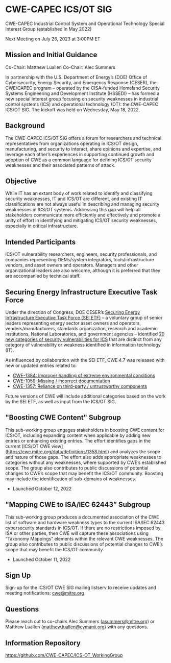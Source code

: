 # CWE-CAPEC ICS/OT SIG 
CWE-CAPEC Industrial Control System and Operational Technology Special Interest Group (established in May 2022)

Next Meeting on July 26, 2023 at 3:00PM ET

## Mission and Initial Guidance
Co-Chair: Matthew Luallen
Co-Chair: Alec Summers

In partnership with the U.S. Department of Energy’s (DOE) Office of Cybersecurity, Energy Security, and Emergency Response (CESER), the CWE/CAPEC program – operated by the CISA-funded Homeland Security Systems Engineering and Development Institute (HSSEDI) – has formed a new special interest group focusing on security weaknesses in industrial control systems (ICS) and operational technology (OT): the CWE-CAPEC ICS/OT SIG. The kickoff was held on Wednesday, May 18, 2022.

## Background
The CWE-CAPEC ICS/OT SIG offers a forum for researchers and technical representatives from organizations operating in ICS/OT design, manufacturing, and security to interact, share opinions and expertise, and leverage each other’s experiences in supporting continued growth and adoption of CWE as a common language for defining ICS/OT security weaknesses and their associated patterns of attack. 

## Objective
While IT has an extant body of work related to identify and classifying security weaknesses, IT and ICS/OT are different, and existing IT classifications are not always useful in describing and managing security weaknesses in ICS/OT systems. Addressing this gap will help all stakeholders communicate more efficiently and effectively and promote a unity of effort in identifying and mitigating ICS/OT security weaknesses, especially in critical infrastructure.

## Intended Participants
ICS/OT vulnerability researchers, engineers, security professionals, and companies representing OEMs/system integrators, tools/infrastructure vendors, and asset owners and operators. Managers and other organizational leaders are also welcome, although it is preferred that they are accompanied by technical staff. 

## Securing Energy Infrastructure Executive Task Force
Under the direction of Congress, DOE CESER’s [Securing Energy Infrastructure Executive Task Force (SEI ETF)](https://inl.gov/secureENERGY/) – a voluntary group of senior leaders representing energy sector asset owners and operators, venders/manufacturers, standards organization, research and academic institutions, National Laboratories, and government agencies – identified [20 new categories of security vulnerabilities for ICS](https://inl.gov/wp-content/uploads/2022/03/SEI-ETF-NCSV-TPT-Categories-of-Security-Vulnerabilities-ICS-v1_03-09-22.pdf) that are distinct from any category of vulnerability or weakness identified in information technology (IT). 

As influenced by collaboration with the SEI ETF, CWE 4.7 was released with new or updated entries related to:

- [CWE-1384: Improper handling of extreme environmental conditions](https://cwe.mitre.org/data/definitions/1384.html)
- [CWE-1059: Missing / incorrect documentation](https://cwe.mitre.org/data/definitions/1059.html)
- [CWE-1357: Reliance on third-party / untrustworthy components](https://cwe.mitre.org/data/definitions/1357.html)

Future versions of CWE will include additional categories based on the work by the SEI ETF, as well as input from the ICS/OT SIG.

## "Boosting CWE Content" Subgroup
This sub-working group engages stakeholders in boosting CWE content for ICS/OT, including expanding content when applicable by adding new entries or enhancing existing entries. The effort identifies gaps in the current [ICS/OT CWE view] (https://cwe.mitre.org/data/definitions/1358.html) and analyzes the scope and nature of those gaps. The effort also adds appropriate weaknesses to categories without any weaknesses, where supported by CWE’s established scope. The group also contributes to public discussions of potential changes to CWE’s scope that may benefit the ICS/OT community. Boosting may include the identification of sub-domains of weaknesses.

- Launched October 12, 2022

## "Mapping CWE to ISA/IEC 62443” Subgroup
This sub-working group produces a documented association of the CWE list of software and hardware weakness types to the current ISA/IEC 62443 cybersecurity standards in ICS/OT. If there are no restrictions imposed by ISA or other parties, then CWE will capture these associations using “Taxonomy Mappings” elements within the relevant CWE weaknesses. The group also contributes to public discussions of potential changes to CWE’s scope that may benefit the ICS/OT community. 

- Launched October 11, 2022

## Sign Up
Sign-up for the ICS/OT CWE SIG mailing listserv to receive updates and meeting notifications: cwe@mitre.org

## Questions
Please reach out to co-chairs Alec Summers (asummers@mitre.org) or Matthew Luallen (matthew.luallen@cymanii.org) with any questions. 

## Information Repository
https://github.com/CWE-CAPEC/ICS-OT_WorkingGroup  
